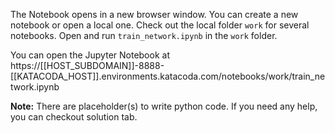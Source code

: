 
The Notebook opens in a new browser window. You can create a new notebook or open a local one. Check out the local folder `work` for several notebooks. Open and run `train_network.ipynb` in the `work` folder.

You can open the Jupyter Notebook at https://[[HOST_SUBDOMAIN]]-8888-[[KATACODA_HOST]].environments.katacoda.com/notebooks/work/train_network.ipynb

**Note:**
There are placeholder(s) to write python code. If you need any help, you can checkout solution tab.